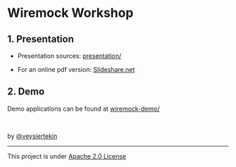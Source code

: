 # Wiremock Workshop

## 1. Presentation

* Presentation sources: [presentation/](presentation/)

* For an online pdf version: [Slideshare.net](#link-to-slideshare)

## 2. Demo

Demo applications can be found at [wiremock-demo/](wiremock-demo/)

<br/>

by [@veysiertekin](https://github.com/veysiertekin)

---

This project is under [Apache 2.0 License](LICENSE)